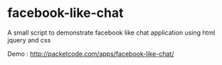 facebook-like-chat
==================

A small script to demonstrate facebook like chat application using html jquery and css

Demo : http://packetcode.com/apps/facebook-like-chat/

